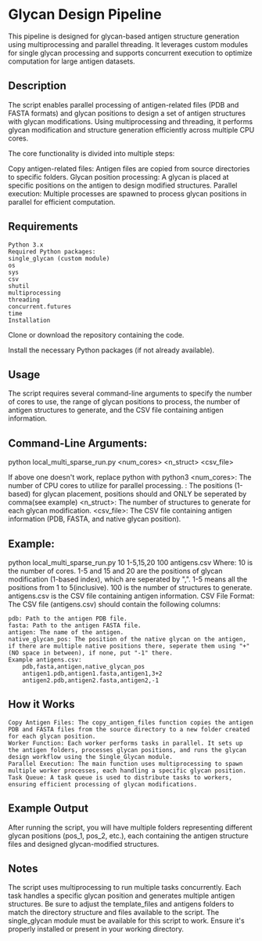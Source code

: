 # Glycan Design Pipeline
This pipeline is designed for glycan-based antigen structure generation using multiprocessing and parallel threading. It leverages custom modules for single glycan processing and supports concurrent execution to optimize computation for large antigen datasets.

## Description
The script enables parallel processing of antigen-related files (PDB and FASTA formats) and glycan positions to design a set of antigen structures with glycan modifications. Using multiprocessing and threading, it performs glycan modification and structure generation efficiently across multiple CPU cores.

The core functionality is divided into multiple steps:

Copy antigen-related files: Antigen files are copied from source directories to specific folders.
Glycan position processing: A glycan is placed at specific positions on the antigen to design modified structures.
Parallel execution: Multiple processes are spawned to process glycan positions in parallel for efficient computation.
## Requirements
	Python 3.x
	Required Python packages:
	single_glycan (custom module)
	os
	sys
	csv
	shutil
	multiprocessing
	threading
	concurrent.futures
	time
	Installation
Clone or download the repository containing the code.

Install the necessary Python packages (if not already available).

## Usage
The script requires several command-line arguments to specify the number of cores to use, the range of glycan positions to process, the number of antigen structures to generate, and the CSV file containing antigen information.

## Command-Line Arguments:
python local_multi_sparse_run.py <num_cores> <positions> <n_struct> <csv_file>

If above one doesn't work, replace python with python3
	<num_cores>: The number of CPU cores to utilize for parallel processing.
	<positions>: The positions (1-based) for glycan placement, positions should and ONLY be seperated by comma(see example)
	<n_struct>: The number of structures to generate for each glycan modification.
	<csv_file>: The CSV file containing antigen information (PDB, FASTA, and native glycan position).

## Example:
python local_multi_sparse_run.py 10 1-5,15,20 100 antigens.csv
Where:
	10 is the number of cores.
	1-5 and 15 and 20 are the positions of glycan modification (1-based index), which are seperated by ",". 1-5 means all the positions from 1 to 5(inclusive).
	100 is the number of structures to generate.
	antigens.csv is the CSV file containing antigen information.
CSV File Format:
The CSV file (antigens.csv) should contain the following columns:

	pdb: Path to the antigen PDB file.
	fasta: Path to the antigen FASTA file.
	antigen: The name of the antigen.
	native_glycan_pos: The position of the native glycan on the antigen, if there are multiple native positions there, seperate them using "+"(NO space in between), if none, put "-1" there.
	Example antigens.csv:
		pdb,fasta,antigen,native_glycan_pos
		antigen1.pdb,antigen1.fasta,antigen1,3+2
		antigen2.pdb,antigen2.fasta,antigen2,-1

## How it Works
	Copy Antigen Files: The copy_antigen_files function copies the antigen PDB and FASTA files from the source directory to a new folder created for each glycan position.
	Worker Function: Each worker performs tasks in parallel. It sets up the antigen folders, processes glycan positions, and runs the glycan design workflow using the Single_Glycan module.
	Parallel Execution: The main function uses multiprocessing to spawn multiple worker processes, each handling a specific glycan position.
	Task Queue: A task queue is used to distribute tasks to workers, ensuring efficient processing of glycan modifications.
## Example Output
After running the script, you will have multiple folders representing different glycan positions (pos_1, pos_2, etc.), each containing the antigen structure files and designed glycan-modified structures.

## Notes
The script uses multiprocessing to run multiple tasks concurrently. Each task handles a specific glycan position and generates multiple antigen structures.
Be sure to adjust the template_files and antigens folders to match the directory structure and files available to the script.
The single_glycan module must be available for this script to work. Ensure it's properly installed or present in your working directory.


